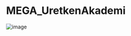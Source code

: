 # MEGA_UretkenAkademi

![image](https://github.com/M-Guney/MEGA_UretkenAkademi/assets/129216053/b0dda5c8-b15f-4f1b-85c7-1d2d59223b11)
